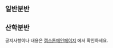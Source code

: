 <meta name="gc:client-id" content="a11a1bda412d928fb39a">
<meta name="gc:client-secret" content="92b7cf30bc42c49d589a10372c3f9ff3bb310037">


## 일반분반

<div class="github-card" data-github="kookmin-sw/2018-cap1-1" data-width="100%" data-height="150" data-theme="default"></div>
<div class="github-card" data-github="kookmin-sw/2018-cap1-2" data-width="100%" data-height="150" data-theme="default"></div>
<div class="github-card" data-github="kookmin-sw/2018-cap1-3" data-width="100%" data-height="150" data-theme="default"></div>
<div class="github-card" data-github="kookmin-sw/2018-cap1-4" data-width="100%" data-height="150" data-theme="default"></div>
<div class="github-card" data-github="kookmin-sw/2018-cap1-5" data-width="100%" data-height="150" data-theme="default"></div>
<div class="github-card" data-github="kookmin-sw/2018-cap1-6" data-width="100%" data-height="150" data-theme="default"></div>
<div class="github-card" data-github="kookmin-sw/2018-cap1-7" data-width="100%" data-height="150" data-theme="default"></div>
<div class="github-card" data-github="kookmin-sw/2018-cap1-8" data-width="100%" data-height="150" data-theme="default"></div>
<div class="github-card" data-github="kookmin-sw/2018-cap1-9" data-width="100%" data-height="150" data-theme="default"></div>
<div class="github-card" data-github="kookmin-sw/2018-cap1-10" data-width="100%" data-height="150" data-theme="default"></div>
<div class="github-card" data-github="kookmin-sw/2018-cap1-11" data-width="100%" data-height="150" data-theme="default"></div>
<div class="github-card" data-github="kookmin-sw/2018-cap1-12" data-width="100%" data-height="150" data-theme="default"></div>
<div class="github-card" data-github="kookmin-sw/2018-cap1-13" data-width="100%" data-height="150" data-theme="default"></div>
<div class="github-card" data-github="kookmin-sw/2018-cap1-14" data-width="100%" data-height="150" data-theme="default"></div>
<div class="github-card" data-github="kookmin-sw/2018-cap1-15" data-width="100%" data-height="150" data-theme="default"></div>
<div class="github-card" data-github="kookmin-sw/2018-cap1-16" data-width="100%" data-height="150" data-theme="default"></div>

## 산학분반

<div class="github-card" data-github="kookmin-sw/2018-cap1-21" data-width="100%" data-height="150" data-theme="default"></div>
<div class="github-card" data-github="kookmin-sw/2018-cap1-22" data-width="100%" data-height="150" data-theme="default"></div>
<div class="github-card" data-github="kookmin-sw/2018-cap1-23" data-width="100%" data-height="150" data-theme="default"></div>
<div class="github-card" data-github="kookmin-sw/2018-cap1-24" data-width="100%" data-height="150" data-theme="default"></div>
<div class="github-card" data-github="kookmin-sw/2018-cap1-25" data-width="100%" data-height="150" data-theme="default"></div>
<div class="github-card" data-github="kookmin-sw/2018-cap1-26" data-width="100%" data-height="150" data-theme="default"></div>
<div class="github-card" data-github="kookmin-sw/2018-cap1-27" data-width="100%" data-height="150" data-theme="default"></div>
<div class="github-card" data-github="kookmin-sw/2018-cap1-28" data-width="100%" data-height="150" data-theme="default"></div>
<div class="github-card" data-github="kookmin-sw/2018-cap1-29" data-width="100%" data-height="150" data-theme="default"></div>
<div class="github-card" data-github="kookmin-sw/2018-cap1-30" data-width="100%" data-height="150" data-theme="default"></div>
<script src="//cdn.jsdelivr.net/github-cards/latest/widget.js"></script>

공지사항이나 내용은 [캡스톤메인페이지](http://capstone.cs.kookmin.ac.kr/) 에서 확인하세요.


